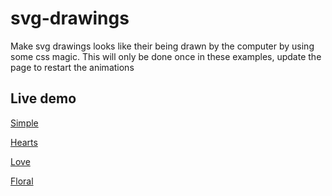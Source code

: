 # svg-drawings
Make svg drawings looks like their being drawn by the computer by using some css magic. This will only be done once in these examples, update the page to restart the animations

## Live demo
[Simple](https://johandjarvkarltorp.github.io/svg-drawings/simple/)

[Hearts](https://johandjarvkarltorp.github.io/svg-drawings/hearts/)

[Love](https://johandjarvkarltorp.github.io/svg-drawings/love/)

[Floral](https://johandjarvkarltorp.github.io/svg-drawings/floral/)
